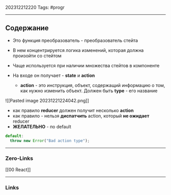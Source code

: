 202312212220
Tags: #progr 

---
## Содержание
 - Это функция преобразователь - преобразователь стейта
 - В нем концентрируется логика изменений, которая должна произойти со стейтом
 - Чаще используется при наличии множества стейтов в компоненте

- На входе он получает - **state** и **action**
	- **action** - это инструкция, объект, содержащий информацию о том, как нужно изменить объект. Должен быть **type** - его название

![[Pasted image 20231221224042.png]]

- как правило **reducer** должен получит несколько **action**
- как правило - нельзя **диспатчить** action, который **не ожидает** reducer 
- **ЖЕЛАТЕЛЬНО**  - по default 
```js
default:  
  throw new Error("Bad action type");
```


---
### Zero-Links
[[00 React]]


---
### Links
